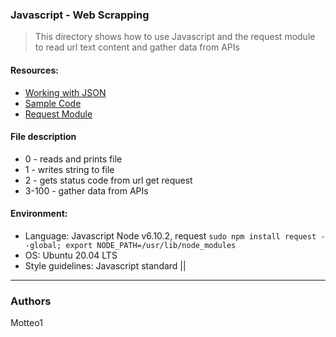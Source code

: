 ### Javascript - Web Scrapping
> This directory shows how to use Javascript and the request module to read url text content and gather data from APIs

#### Resources:
* [Working with JSON](https://developer.mozilla.org/en-US/docs/Learn/JavaScript/Objects/JSON)
* [Sample Code](https://medium.com/@vietkieutie/the-workflow-of-accessing-the-attributes-of-a-simply-created-json-object-82a5b33e2319)
* [Request Module](https://github.com/request/request)

#### File description
* 0 - reads and prints file
* 1 - writes string to file
* 2 - gets status code from url get request
* 3-100 - gather data from APIs

#### Environment:
* Language: Javascript Node v6.10.2, request `sudo npm install request --global; export NODE_PATH=/usr/lib/node_modules`
* OS: Ubuntu 20.04 LTS
* Style guidelines: Javascript standard ||

***

### Authors
Motteo1
